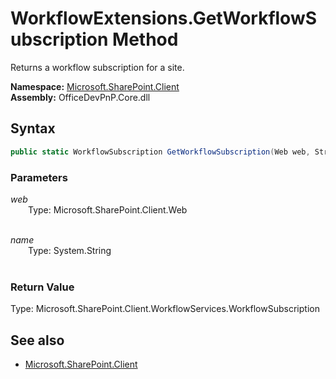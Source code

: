 # WorkflowExtensions.GetWorkflowSubscription Method  
Returns a workflow subscription for a site.  

**Namespace:** [Microsoft.SharePoint.Client](Microsoft.SharePoint.Client.md)  
**Assembly:** OfficeDevPnP.Core.dll  
## Syntax
```C#
public static WorkflowSubscription GetWorkflowSubscription(Web web, String name)
```
### Parameters
*web*  
&emsp;&emsp;Type: Microsoft.SharePoint.Client.Web  
&emsp;&emsp;  
  
*name*  
&emsp;&emsp;Type: System.String  
&emsp;&emsp;  
  
### Return Value
Type: Microsoft.SharePoint.Client.WorkflowServices.WorkflowSubscription  


## See also
- [Microsoft.SharePoint.Client](Microsoft.SharePoint.Client.md)
